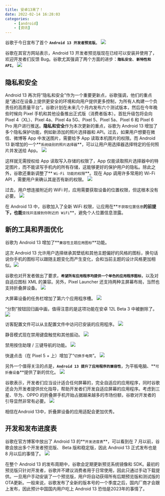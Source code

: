 ```yaml
---
title: 安卓13来了！
date: 2022-02-14 16:28:03
categories: 
    - [android]
    - [资讯]
---
```

谷歌于今日宣布了首个 **`Android 13 开发者预览版`**。 
![](https://upload-images.jianshu.io/upload_images/10024246-8a60f3c58d7c2d43.png?imageMogr2/auto-orient/strip%7CimageView2/2/w/1240)


谷歌在其官方网站表示，Android 13 开发者预览版现在已经可以安装并使用了，欢迎开发者们反馈 Bug。谷歌尤其强调了两个方面的进步：**`隐私安全`**、**`新特性和 API`**。
![](https://upload-images.jianshu.io/upload_images/10024246-85dff253b14c25a3?imageMogr2/auto-orient/strip%7CimageView2/2/w/1240)
## **隐私和安全**
Android 13 再次将“隐私和安全”作为一个重要更新点，谷歌强调，他们的重点是“通过在设备上提供更安全的环境和向用户提供更多控制，为所有人构建一个负责任的高质量平台”。谷歌计划在未来几个月内发布六个测试版本，然后在今年晚些时候向 Pixel 手机和其他设备推出正式版（消费者版本）。首批升级包将会向 Pixel 4（XL）、Pixel 4a、Pixel 4a 5G、Pixel 5、Pixel 5a、Pixel 6 和 Pixel 6 Pro 用户进行推送。**隐私和安全**作为本次更新的重点，谷歌为 Android 13 增加了多个隐私保护功能，例如新添加的照片选择器和 API。过去，如果用户想要在微信、微博等 App 中发送图片，需要给予 App 读取本机图片的权限。而 Android 13 新增加的一个**`系统级别的照片选择器`**，可以让用户用选择器选择特定的任何照片并发送给 App。
![](https://upload-images.jianshu.io/upload_images/10024246-165850f5b45aae63.png?imageMogr2/auto-orient/strip%7CimageView2/2/w/1240)

这样就无需授权给 App 读取写入存储的权限了，App 仅能读取照片选择器中的特定图片，而不能读写手机内的所有存储，这能够更好的保护用户的隐私。除此之外，谷歌还重新调整了** `Wi-Fi 功能的权限`**。现在 App 调用许多常用的 Wi-Fi API ，需要用户来确认其是否有新的权限。
![](https://upload-images.jianshu.io/upload_images/10024246-fa060d0c03efef40.png?imageMogr2/auto-orient/strip%7CimageView2/2/w/1240)

过去，用户想连接附近的 WiFi 时，应用需要获取设备的位置权限，但这根本没有必要。
![](https://upload-images.jianshu.io/upload_images/10024246-d48407c0de818fe8.png?imageMogr2/auto-orient/strip%7CimageView2/2/w/1240)

在 Android 13 中，谷歌加入了全新 WiFi 权限，让应用在**`不获取位置信息`**的前提下，也能**`查找并连接到你附近的 WiFi`**，避免个人位置信息泄露。
## **新的工具和界面优化**
谷歌为 Android 13 增加了**`兼容性主题应用图标`**功能。

这次 Android 13 允许用户选择继承其壁纸和其他主题偏好的风格的图标，换句话说你手机的图标可以跟随主题变化而产生变化，会和当前主题的设计风格更加相似。![](https://upload-images.jianshu.io/upload_images/10024246-8a6df1890a486261.png?imageMogr2/auto-orient/strip%7CimageView2/2/w/1240)

谷歌也对开发者做出了要求，**`希望所有应用程序均提供一个单色的应用程序图标`**，以及对自适应图标 XML 的兼容。另外，Pixel Launcher 还支持两种主屏幕布局，当然也支持折叠屏设备。
![](https://upload-images.jianshu.io/upload_images/10024246-55812b039c0a3ec7?imageMogr2/auto-orient/strip%7CimageView2/2/w/1240)

大屏幕设备的任务栏增加了第六个应用程序槽。
![](https://upload-images.jianshu.io/upload_images/10024246-652cb377323db6d9.png?imageMogr2/auto-orient/strip%7CimageView2/2/w/1240)

“分割”按钮回归画中画，值得注意的是这项功能在安卓 12L Beta 3 中被删除了。![](https://upload-images.jianshu.io/upload_images/10024246-b56889bdd881d009.png?imageMogr2/auto-orient/strip%7CimageView2/2/w/1240)

访客配置文件可以从主配置文件中访问已安装的应用程序。
![](https://upload-images.jianshu.io/upload_images/10024246-a301004c70c1a23d.png?imageMogr2/auto-orient/strip%7CimageView2/2/w/1240)


静音模式现在禁用键盘触觉和其他振动。
![](https://upload-images.jianshu.io/upload_images/10024246-5d0fa4d4b119f0d0?imageMogr2/auto-orient/strip%7CimageView2/2/w/1240)

禁用按住助理 / 三键导航的功能。
![](https://upload-images.jianshu.io/upload_images/10024246-34e0e30f8aa6afa0.png?imageMogr2/auto-orient/strip%7CimageView2/2/w/1240)

快速点击（在 Pixel 5 + 上）增加了“`切换手电筒`”。
![](https://upload-images.jianshu.io/upload_images/10024246-a72025ee253f5e67?imageMogr2/auto-orient/strip%7CimageView2/2/w/1240)

另外一个值得关注的点是，**`Android 13 提升了应用程序的兼容性`**，为平板电脑、**`可折叠设备`**提供了新的优化。
![](https://upload-images.jianshu.io/upload_images/10024246-b515ccc74fbaf311.png?imageMogr2/auto-orient/strip%7CimageView2/2/w/1240)

谷歌表示，开发者们应当设计适合任何屏幕的，完全自适应的应用程序，同时谷歌还会为开发者提供优化指导，帮助开发者们开发自适应屏幕的应用程序。考虑到三星、华为、OPPO 的折叠屏手机开始占据越来越多的市场份额，谷歌对开发者的引导显然非常有必要。
![](https://upload-images.jianshu.io/upload_images/10024246-d89a3750c52fdc0b?imageMogr2/auto-orient/strip%7CimageView2/2/w/1240)

相信在Android 13中，折叠屏设备的应用适配会更加优秀。
## **开发和发布进度表**
谷歌在官方博客中放出了 Android 13 的**`开发进度表`**，可以看到在 7 月以前，谷歌会放出多个开发者预览版、 Beta 版和稳定版，因此 Android 13 正式发布也是 8 月以后的事情了。
![](https://upload-images.jianshu.io/upload_images/10024246-68145ff6a3f7a4cb.png?imageMogr2/auto-orient/strip%7CimageView2/2/w/1240)

在整个 Android 13 的发布周期中，谷歌会定期更新预览系统镜像和 SDK。最初的预览版只针对开发者，谷歌并不建议消费者用于日常使用，因此只通过手动下载提供。一旦用户手动安装了一个预览版，用户将自动获得所有后期预览版和测试版的OTA更新。一般来说，谷歌发布了全新的版本号的一个季度之后，国内厂商才会跟上发布，因此预计中国国内用户吃上 Android 13 恐怕是2023年的事情了。